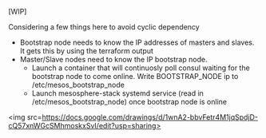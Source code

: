 [WIP]

Considering a few things here to avoid cyclic dependency

- Bootstrap node needs to know the IP addresses of masters and slaves. It gets this by using the terraform output
- Master/Slave nodes need to know the IP bootstrap node. 
  - Launch a container that will continuosly poll consul waiting for the bootstrap node to come online. Write BOOTSTRAP_NODE ip to /etc/mesos_bootstrap_node
  - Launch mesosphere-stack systemd service (read in /etc/mesos_bootstrap_node) once bootstrap node is online


<img src=https://docs.google.com/drawings/d/1wnA2-bbvFetr4M1jqSpdjD-cQ57xnWGcSMhmoskxSvI/edit?usp=sharing>
